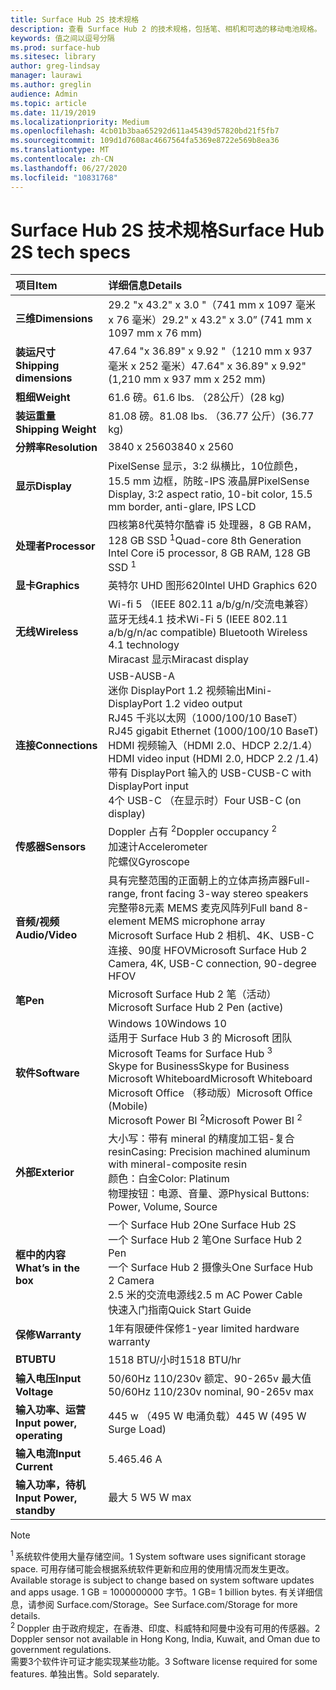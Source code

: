 ```yaml
---
title: Surface Hub 2S 技术规格
description: 查看 Surface Hub 2 的技术规格，包括笔、相机和可选的移动电池规格。
keywords: 值之间以逗号分隔
ms.prod: surface-hub
ms.sitesec: library
author: greg-lindsay
manager: laurawi
ms.author: greglin
audience: Admin
ms.topic: article
ms.date: 11/19/2019
ms.localizationpriority: Medium
ms.openlocfilehash: 4cb01b3baa65292d611a45439d57820bd21f5fb7
ms.sourcegitcommit: 109d1d7608ac4667564fa5369e8722e569b8ea36
ms.translationtype: MT
ms.contentlocale: zh-CN
ms.lasthandoff: 06/27/2020
ms.locfileid: "10831768"
---
```

# <span data-ttu-id="844b1-104">Surface Hub 2S 技术规格</span><span class="sxs-lookup"><span data-stu-id="844b1-104">Surface Hub 2S tech specs</span></span>

|**<span data-ttu-id="844b1-105">项目</span><span class="sxs-lookup"><span data-stu-id="844b1-105">Item</span></span>**|**<span data-ttu-id="844b1-106">详细信息</span><span class="sxs-lookup"><span data-stu-id="844b1-106">Details</span></span>**|
|:------ |:--------- |
|**<span data-ttu-id="844b1-107">三维</span><span class="sxs-lookup"><span data-stu-id="844b1-107">Dimensions</span></span>**| <span data-ttu-id="844b1-108">29.2 "x 43.2" x 3.0 "（741 mm x 1097 毫米 x 76 毫米）</span><span class="sxs-lookup"><span data-stu-id="844b1-108">29.2" x 43.2" x 3.0” (741 mm x 1097 mm x 76 mm)</span></span> |
|**<span data-ttu-id="844b1-109">装运尺寸</span><span class="sxs-lookup"><span data-stu-id="844b1-109">Shipping dimensions</span></span>**| <span data-ttu-id="844b1-110">47.64 "x 36.89" x 9.92 "（1210 mm x 937 毫米 x 252 毫米）</span><span class="sxs-lookup"><span data-stu-id="844b1-110">47.64" x 36.89" x 9.92" (1,210 mm x 937 mm x 252 mm)</span></span>|
|**<span data-ttu-id="844b1-111">粗细</span><span class="sxs-lookup"><span data-stu-id="844b1-111">Weight</span></span>**| <span data-ttu-id="844b1-112">61.6 磅。</span><span class="sxs-lookup"><span data-stu-id="844b1-112">61.6 lbs.</span></span> <span data-ttu-id="844b1-113">（28公斤）</span><span class="sxs-lookup"><span data-stu-id="844b1-113">(28 kg)</span></span> |
|**<span data-ttu-id="844b1-114">装运重量</span><span class="sxs-lookup"><span data-stu-id="844b1-114">Shipping Weight</span></span>**| <span data-ttu-id="844b1-115">81.08 磅。</span><span class="sxs-lookup"><span data-stu-id="844b1-115">81.08 lbs.</span></span> <span data-ttu-id="844b1-116">（36.77 公斤）</span><span class="sxs-lookup"><span data-stu-id="844b1-116">(36.77 kg)</span></span> |
|**<span data-ttu-id="844b1-117">分辨率</span><span class="sxs-lookup"><span data-stu-id="844b1-117">Resolution</span></span>**| <span data-ttu-id="844b1-118">3840 x 2560</span><span class="sxs-lookup"><span data-stu-id="844b1-118">3840 x 2560</span></span> |
|**<span data-ttu-id="844b1-119">显示</span><span class="sxs-lookup"><span data-stu-id="844b1-119">Display</span></span>**| <span data-ttu-id="844b1-120">PixelSense 显示，3:2 纵横比，10位颜色，15.5 mm 边框，防眩-IPS 液晶屏</span><span class="sxs-lookup"><span data-stu-id="844b1-120">PixelSense Display, 3:2 aspect ratio, 10-bit color, 15.5 mm border, anti-glare, IPS LCD</span></span> |
|**<span data-ttu-id="844b1-121">处理者</span><span class="sxs-lookup"><span data-stu-id="844b1-121">Processor</span></span>**| <span data-ttu-id="844b1-122">四核第8代英特尔酷睿 i5 处理器，8 GB RAM，128 GB SSD <sup> 1</span><span class="sxs-lookup"><span data-stu-id="844b1-122">Quad-core 8th Generation Intel Core i5 processor, 8 GB RAM, 128 GB SSD <sup>1</span></span></sup> |
|**<span data-ttu-id="844b1-123">显卡</span><span class="sxs-lookup"><span data-stu-id="844b1-123">Graphics</span></span>**| <span data-ttu-id="844b1-124">英特尔 UHD 图形620</span><span class="sxs-lookup"><span data-stu-id="844b1-124">Intel UHD Graphics 620</span></span> |
|**<span data-ttu-id="844b1-125">无线</span><span class="sxs-lookup"><span data-stu-id="844b1-125">Wireless</span></span>**| <span data-ttu-id="844b1-126">Wi-fi 5 （IEEE 802.11 a/b/g/n/交流电兼容）蓝牙无线4.1 技术</span><span class="sxs-lookup"><span data-stu-id="844b1-126">Wi-Fi 5 (IEEE 802.11 a/b/g/n/ac compatible) Bluetooth Wireless 4.1 technology</span></span> <br> <span data-ttu-id="844b1-127">Miracast 显示</span><span class="sxs-lookup"><span data-stu-id="844b1-127">Miracast display</span></span> |
|**<span data-ttu-id="844b1-128">连接</span><span class="sxs-lookup"><span data-stu-id="844b1-128">Connections</span></span>**| <span data-ttu-id="844b1-129">USB-A</span><span class="sxs-lookup"><span data-stu-id="844b1-129">USB-A</span></span> <br> <span data-ttu-id="844b1-130">迷你 DisplayPort 1.2 视频输出</span><span class="sxs-lookup"><span data-stu-id="844b1-130">Mini-DisplayPort 1.2 video output</span></span> <br> <span data-ttu-id="844b1-131">RJ45 千兆以太网（1000/100/10 BaseT）</span><span class="sxs-lookup"><span data-stu-id="844b1-131">RJ45 gigabit Ethernet (1000/100/10 BaseT)</span></span> <br> <span data-ttu-id="844b1-132">HDMI 视频输入（HDMI 2.0、HDCP 2.2/1.4）</span><span class="sxs-lookup"><span data-stu-id="844b1-132">HDMI video input (HDMI 2.0, HDCP 2.2 /1.4)</span></span> <br> <span data-ttu-id="844b1-133">带有 DisplayPort 输入的 USB-C</span><span class="sxs-lookup"><span data-stu-id="844b1-133">USB-C with DisplayPort input</span></span> <br> <span data-ttu-id="844b1-134">4个 USB-C （在显示时）</span><span class="sxs-lookup"><span data-stu-id="844b1-134">Four USB-C (on display)</span></span> |
|**<span data-ttu-id="844b1-135">传感器</span><span class="sxs-lookup"><span data-stu-id="844b1-135">Sensors</span></span>**| <span data-ttu-id="844b1-136">Doppler 占有 <sup> 2</span><span class="sxs-lookup"><span data-stu-id="844b1-136">Doppler occupancy <sup>2</span></span></sup> <br> <span data-ttu-id="844b1-137">加速计</span><span class="sxs-lookup"><span data-stu-id="844b1-137">Accelerometer</span></span> <br> <span data-ttu-id="844b1-138">陀螺仪</span><span class="sxs-lookup"><span data-stu-id="844b1-138">Gyroscope</span></span> |
|**<span data-ttu-id="844b1-139">音频/视频</span><span class="sxs-lookup"><span data-stu-id="844b1-139">Audio/Video</span></span>**| <span data-ttu-id="844b1-140">具有完整范围的正面朝上的立体声扬声器</span><span class="sxs-lookup"><span data-stu-id="844b1-140">Full-range, front facing 3-way stereo speakers</span></span> <br> <span data-ttu-id="844b1-141">完整带8元素 MEMS 麦克风阵列</span><span class="sxs-lookup"><span data-stu-id="844b1-141">Full band 8-element MEMS microphone array</span></span> <br> <span data-ttu-id="844b1-142">Microsoft Surface Hub 2 相机、4K、USB-C 连接、90度 HFOV</span><span class="sxs-lookup"><span data-stu-id="844b1-142">Microsoft Surface Hub 2 Camera, 4K, USB-C connection, 90-degree HFOV</span></span> |
|**<span data-ttu-id="844b1-143">笔</span><span class="sxs-lookup"><span data-stu-id="844b1-143">Pen</span></span>**| <span data-ttu-id="844b1-144">Microsoft Surface Hub 2 笔（活动）</span><span class="sxs-lookup"><span data-stu-id="844b1-144">Microsoft Surface Hub 2 Pen (active)</span></span> |
|**<span data-ttu-id="844b1-145">软件</span><span class="sxs-lookup"><span data-stu-id="844b1-145">Software</span></span>**| <span data-ttu-id="844b1-146">Windows 10</span><span class="sxs-lookup"><span data-stu-id="844b1-146">Windows 10</span></span> <br> <span data-ttu-id="844b1-147">适用于 Surface Hub 3 的 Microsoft 团队 <sup></span><span class="sxs-lookup"><span data-stu-id="844b1-147">Microsoft Teams for Surface Hub <sup>3</span></span></sup> <br> <span data-ttu-id="844b1-148">Skype for Business</span><span class="sxs-lookup"><span data-stu-id="844b1-148">Skype for Business</span></span> <br> <span data-ttu-id="844b1-149">Microsoft Whiteboard</span><span class="sxs-lookup"><span data-stu-id="844b1-149">Microsoft Whiteboard</span></span> <br> <span data-ttu-id="844b1-150">Microsoft Office （移动版）</span><span class="sxs-lookup"><span data-stu-id="844b1-150">Microsoft Office (Mobile)</span></span> <br> <span data-ttu-id="844b1-151">Microsoft Power BI <sup> 2</span><span class="sxs-lookup"><span data-stu-id="844b1-151">Microsoft Power BI <sup>2</span></span></sup> |
|**<span data-ttu-id="844b1-152">外部</span><span class="sxs-lookup"><span data-stu-id="844b1-152">Exterior</span></span>**| <span data-ttu-id="844b1-153">大小写：带有 mineral 的精度加工铝-复合 resin</span><span class="sxs-lookup"><span data-stu-id="844b1-153">Casing: Precision machined aluminum with mineral-composite resin</span></span> <br> <span data-ttu-id="844b1-154">颜色：白金</span><span class="sxs-lookup"><span data-stu-id="844b1-154">Color: Platinum</span></span> <br> <span data-ttu-id="844b1-155">物理按钮：电源、音量、源</span><span class="sxs-lookup"><span data-stu-id="844b1-155">Physical Buttons: Power, Volume, Source</span></span> |
|**<span data-ttu-id="844b1-156">框中的内容</span><span class="sxs-lookup"><span data-stu-id="844b1-156">What’s in the box</span></span>**| <span data-ttu-id="844b1-157">一个 Surface Hub 2</span><span class="sxs-lookup"><span data-stu-id="844b1-157">One Surface Hub 2S</span></span> <br> <span data-ttu-id="844b1-158">一个 Surface Hub 2 笔</span><span class="sxs-lookup"><span data-stu-id="844b1-158">One Surface Hub 2 Pen</span></span>  <br> <span data-ttu-id="844b1-159">一个 Surface Hub 2 摄像头</span><span class="sxs-lookup"><span data-stu-id="844b1-159">One Surface Hub 2 Camera</span></span> <br> <span data-ttu-id="844b1-160">2.5 米的交流电源线</span><span class="sxs-lookup"><span data-stu-id="844b1-160">2.5 m AC Power Cable</span></span> <br> <span data-ttu-id="844b1-161">快速入门指南</span><span class="sxs-lookup"><span data-stu-id="844b1-161">Quick Start Guide</span></span> |
|**<span data-ttu-id="844b1-162">保修</span><span class="sxs-lookup"><span data-stu-id="844b1-162">Warranty</span></span>**| <span data-ttu-id="844b1-163">1年有限硬件保修</span><span class="sxs-lookup"><span data-stu-id="844b1-163">1-year limited hardware warranty</span></span> |
|**<span data-ttu-id="844b1-164">BTU</span><span class="sxs-lookup"><span data-stu-id="844b1-164">BTU</span></span>**| <span data-ttu-id="844b1-165">1518 BTU/小时</span><span class="sxs-lookup"><span data-stu-id="844b1-165">1518 BTU/hr</span></span> |
|**<span data-ttu-id="844b1-166">输入电压</span><span class="sxs-lookup"><span data-stu-id="844b1-166">Input Voltage</span></span>**| <span data-ttu-id="844b1-167">50/60Hz 110/230v 额定、90-265v 最大值</span><span class="sxs-lookup"><span data-stu-id="844b1-167">50/60Hz 110/230v nominal, 90-265v max</span></span> |
|**<span data-ttu-id="844b1-168">输入功率、运营</span><span class="sxs-lookup"><span data-stu-id="844b1-168">Input power, operating</span></span>**| <span data-ttu-id="844b1-169">445 w （495 W 电涌负载）</span><span class="sxs-lookup"><span data-stu-id="844b1-169">445 W (495 W Surge Load)</span></span> |
|**<span data-ttu-id="844b1-170">输入电流</span><span class="sxs-lookup"><span data-stu-id="844b1-170">Input Current</span></span>**| <span data-ttu-id="844b1-171">5.46</span><span class="sxs-lookup"><span data-stu-id="844b1-171">5.46 A</span></span> |
|**<span data-ttu-id="844b1-172">输入功率，待机</span><span class="sxs-lookup"><span data-stu-id="844b1-172">Input Power, standby</span></span>**| <span data-ttu-id="844b1-173">最大 5 W</span><span class="sxs-lookup"><span data-stu-id="844b1-173">5 W max</span></span>  |

> [!NOTE]
> <sup><span data-ttu-id="844b1-174">1 </sup> 系统软件使用大量存储空间。</span><span class="sxs-lookup"><span data-stu-id="844b1-174">1</sup> System software uses significant storage space.</span></span> <span data-ttu-id="844b1-175">可用存储可能会根据系统软件更新和应用的使用情况而发生更改。</span><span class="sxs-lookup"><span data-stu-id="844b1-175">Available storage is subject to change based on system software updates and apps usage.</span></span> <span data-ttu-id="844b1-176">1 GB = 1000000000 字节。</span><span class="sxs-lookup"><span data-stu-id="844b1-176">1 GB= 1 billion bytes.</span></span> <span data-ttu-id="844b1-177">有关详细信息，请参阅 Surface.com/Storage。</span><span class="sxs-lookup"><span data-stu-id="844b1-177">See Surface.com/Storage for more details.</span></span> <br> <sup><span data-ttu-id="844b1-178">2 </sup> Doppler 由于政府规定，在香港、印度、科威特和阿曼中没有可用的传感器。</span><span class="sxs-lookup"><span data-stu-id="844b1-178">2</sup> Doppler sensor not available in Hong Kong, India, Kuwait, and Oman  due to government regulations.</span></span>
<br> <sup><span data-ttu-id="844b1-179"></sup>需要3个软件许可证才能实现某些功能。</span><span class="sxs-lookup"><span data-stu-id="844b1-179">3</sup> Software license required for some features.</span></span> <span data-ttu-id="844b1-180">单独出售。</span><span class="sxs-lookup"><span data-stu-id="844b1-180">Sold separately.</span></span><br> 
